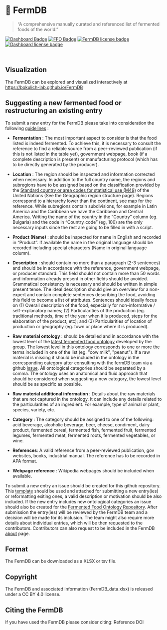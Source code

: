 # 🧀 FermDB 
> “A comprehensive manually curated and referenced list of fermented foods of the world.”

[![Dashboard Badge](https://img.shields.io/badge/Interactive-Dashboard-blue?style=flat&link=https%3A%2F%2Fbokulich-lab.github.io%2FFermDB%2F)](https://bokulich-lab.github.io/FermDB/)
[![FFO Badge](https://img.shields.io/badge/FFO-Fermented%20Food%20Ontology-green?style=flat&logo=github)](https://github.com/bokulich-lab/Fermented-Food-Ontologies)
[![FermDB license badge](https://img.shields.io/badge/FermDB%20License-CC%20BY%204.0-blue?style=flat)](https://github.com/bokulich-lab/FermDB/blob/main/LICENSE_database.txt)
[![Dashboard  license badge](https://img.shields.io/badge/Dashboard%20License-BSD%203%20Clause-blue?style=flat)](https://github.com/bokulich-lab/FermDB/blob/main/LICENSE)


<br>

## Visualization
The FermDB can be explored and visualized interactively at https://bokulich-lab.github.io/FermDB
 
## Suggesting a new fermented food or restructuring an existing entry
To submit a new entry for the FermDB please take into consideration the following [guidelines](https://docs.google.com/document/d/1VetUibslF5FQEwTBKeWgiEPJwMq2k-zkAnUhTTcZpHo/edit?usp=sharing) :
<br>

- **Fermentation** : The most important aspect to consider is that the food listed is indeed fermented. To achieve this, it is necessary to consult the reference to find a reliable source from a peer-reviewed publication (if this is not listed in the table  yet), government webpage, book (if a complete description is present) or manufacturing protocol (which has to be directly generated by the producer). 

- **Location** : The region should be inspected and information corrected when necessary. In addition to the full country name, the regions and subregions have to be assigned based on the classification provided by the [Standard country or area codes for statistical use (M49)](https://unstats.un.org/unsd/methodology/m49/) of the United Nations (See the Geographic region structure page). Regions correspond to a hierarchy lower than the continent, see [map](https://unstats.un.org/sdgs/indicators/regional-groups/) for the reference. While subregions contain subdivisions, for example in Latin America and the Caribbean we have the Caribbean and Central America. Writing the name of the country in the “Country” column (eg. Bulgaria) and the code in “Country_code” (eg, 100) are the only necessary inputs since the rest are going to be filled in with a script.

- **Product (Name)** : should be inspected for name in English and recorded in “Product”. If available the name in the original language should be recorded including special characters (Name in original language column).

- **Description** : should contain no more than a paragraph (2-3 sentences) and should be in accordance with the reference, government webpage, or producer standard. This field should not contain more than 50 words and information already present in other fields should be avoided. Grammatical consistency is necessary and should be written in simple present tense. The ideal description should give an overview for a non-expert and contain complete sentences describing the food,  avoiding this field to become a list of attributes. Sentences should ideally focus on (1) Overall description of the food, especially for non-informative / self-explanatory names; (2) Particularities of the production (eg. traditional methods, time of the year when it is produced, steps for the elaboration of the product, etc); and (3) Particularities of location of production or geography (eg. town or place where it is produced).

- **Raw material ontology** : should be detailed and in accordance with the lowest level of the [latest fermented food ontology](https://github.com/bokulich-lab/Fermented-Food-Ontologies/blob/main/fermented_food_ontology.py) developed by the group. The lowest level in this ontology corresponds to one or more the terms included in one of the list (eg. "cow milk", "peanut"). If a raw material is missing it should be included in the ontology in the corresponding category after consulting with the fermDB team via a github [issue](https://github.com/bokulich-lab/Fermented-Food-Ontologies/tree/main). All ontological categories should be separated by a comma. The ontology uses an anatomical and fluid approach that should be considered when suggesting a new category, the lowest level should be as specific as possible.

- **Raw material additional information** : Details about the raw materials that are not captured in the ontology. It can include any details related to the particularities of an ingredient. For example, type of animal or plant, species, variety, etc.

- **Category** : The category should be assigned to one of the following: acid beverage, alcoholic beverage, beer, cheese, condiment, dairy product, fermented cereal, fermented fish, fermented fruit, fermented legumes, fermented meat, fermented roots, fermented vegetables, or wine.

- **References**: A valid reference from a peer-reviewed publication, gov websites, books, industrial manual. The reference has to be recorded in APA format.

- **Webpage reference** : Wikipedia webpages should be included when available.

To submit a new entry an issue should be created for this github repository. This [template](https://docs.google.com/spreadsheets/d/15SadRPKCl3FXqv0erFPjhznRbReGbxtU5F0H06GFYnI/edit?usp=sharing) should be used and attached for submitting a new entry(ies) or reformatting exiting ones, a valid description or motivation should be also included. If the new entry includes new ontological categories an issue should also be created for the [Fermented Food Ontology Repository](https://github.com/bokulich-lab/Fermented-Food-Ontologies).
After submission the entry(ies) will be reviewed by the FermDB team and a decision will be made for its inclusion. The team might also require more details about individual entries, which will be then requested to the contributors. Contributors can also request to be included in the FermDB [about](https://bokulich-lab.github.io/FermDB/#about) page.


 
## Format
The FermDB can be downloaded as a XLSX or tsv file.

##  Copyright
The FermDB and associated information (FermDB_data.xlsx) is released under a CC BY 4.0 license.

## Citing the FermDB
If you have used the FermDB please consider citing:
Reference
DOI
